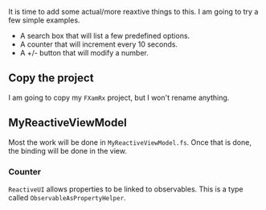 It is time to add some actual/more reaxtive things to this. I am going to try a few simple examples.
 - A search box that will list a few predefined options.
 - A counter that will increment every 10 seconds.
 - A +/- button that will modify a number.

## Copy the project
I am going to copy my `FXamRx` project, but I won't rename anything.

## MyReactiveViewModel
Most the work will be done in `MyReactiveViewModel.fs`. Once that is done, the binding will be done in the view.

### Counter
`ReactiveUI` allows properties to be linked to observables. This is a type called `ObservableAsPropertyHelper`.
<!--stackedit_data:
eyJoaXN0b3J5IjpbLTc2NzIyMjE0LC0xMTQ0NTY3ODU2LDQ4ND
c0NTQyMCwyODEyMzQ0MzldfQ==
-->